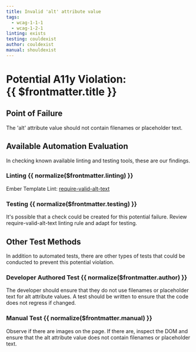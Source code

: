 ```yaml
---
title: Invalid 'alt' attribute value
tags:
  - wcag-1-1-1
  - wcag-1-2-1
linting: exists
testing: couldexist
author: couldexist
manual: shouldexist
---
```


<script setup>
  const normalize = (value) => {
    const v = (value || '').toLowerCase()
    if (v === 'exists') return 'Exists'
    if (v === 'couldexist') return 'Could Exist'
    if (v === 'cannotexist') return 'Cannot Exist'
    if (v === 'shouldexist') return 'Should Exist'
    if (v === 'mustexist') return 'Must Exist'
    return '—'
  }
</script>

# Potential A11y Violation:<br/>{{ $frontmatter.title }}

## Point of Failure

The 'alt' attribute value should not contain filenames or placeholder text.

## Available Automation Evaluation

In checking known available linting and testing tools, these are our findings.

### Linting <Badge type="info">{{ normalize($frontmatter.linting) }}</Badge>

Ember Template Lint: [require-valid-alt-text](https://github.com/ember-template-lint/ember-template-lint/blob/master/docs/rule/require-valid-alt-text.md)

### Testing <Badge type="info">{{ normalize($frontmatter.testing) }}</Badge>

It's possible that a check could be created for this potential failure. Review require-valid-alt-text linting rule and adapt for testing.

## Other Test Methods

In addition to automated tests, there are other types of tests that could be conducted to prevent this potential violation.

### Developer Authored Test <Badge type="info">{{ normalize($frontmatter.author) }}</Badge>

The developer should ensure that they do not use filenames or placeholder text for alt attribute values. A test should be written to ensure that the code does not regress if changed.

### Manual Test <Badge type="info">{{ normalize($frontmatter.manual) }}</Badge>

Observe if there are images on the page. If there are, inspect the DOM and ensure that the alt attribute value does not contain filenames or placeholder text.


<TagLinks />
